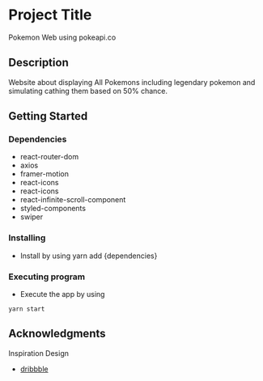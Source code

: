 # Project Title

Pokemon Web using pokeapi.co

## Description

Website about displaying All Pokemons including legendary pokemon and simulating cathing them based on 50% chance.

## Getting Started

### Dependencies

* react-router-dom
* axios
* framer-motion
* react-icons
* react-icons
* react-infinite-scroll-component
* styled-components
* swiper

### Installing

* Install by using yarn add {dependencies}

### Executing program

* Execute the app by using
```
yarn start
```


## Acknowledgments

Inspiration Design
* [dribbble](https://www.dribbble.com)